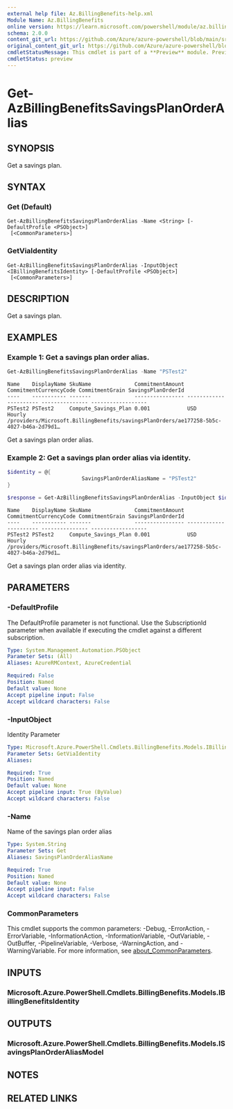 ```yaml
---
external help file: Az.BillingBenefits-help.xml
Module Name: Az.BillingBenefits
online version: https://learn.microsoft.com/powershell/module/az.billingbenefits/get-azbillingbenefitssavingsplanorderalias
schema: 2.0.0
content_git_url: https://github.com/Azure/azure-powershell/blob/main/src/BillingBenefits/BillingBenefits/help/Get-AzBillingBenefitsSavingsPlanOrderAlias.md
original_content_git_url: https://github.com/Azure/azure-powershell/blob/main/src/BillingBenefits/BillingBenefits/help/Get-AzBillingBenefitsSavingsPlanOrderAlias.md
cmdletStatusMessage: This cmdlet is part of a **Preview** module. Preview versions aren't recommended for use in production environments. For more information, see https://aka.ms/azps-refstatus.
cmdletStatus: preview
---
```

# Get-AzBillingBenefitsSavingsPlanOrderAlias

## SYNOPSIS
Get a savings plan.

## SYNTAX

### Get (Default)
```
Get-AzBillingBenefitsSavingsPlanOrderAlias -Name <String> [-DefaultProfile <PSObject>]
 [<CommonParameters>]
```

### GetViaIdentity
```
Get-AzBillingBenefitsSavingsPlanOrderAlias -InputObject <IBillingBenefitsIdentity> [-DefaultProfile <PSObject>]
 [<CommonParameters>]
```

## DESCRIPTION
Get a savings plan.

## EXAMPLES

### Example 1: Get a savings plan order alias.
```powershell
Get-AzBillingBenefitsSavingsPlanOrderAlias -Name "PSTest2"
```

```output
Name    DisplayName SkuName              CommitmentAmount CommitmentCurrencyCode CommitmentGrain SavingsPlanOrderId
----    ----------- -------              ---------------- ---------------------- --------------- ------------------
PSTest2 PSTest2     Compute_Savings_Plan 0.001            USD                    Hourly          /providers/Microsoft.BillingBenefits/savingsPlanOrders/ae177258-5b5c-4027-b46a-2d79d1…
```

Get a savings plan order alias.

### Example 2: Get a savings plan order alias via identity.
```powershell
$identity = @{
                        SavingsPlanOrderAliasName = "PSTest2"
}

$response = Get-AzBillingBenefitsSavingsPlanOrderAlias -InputObject $identity
```

```output
Name    DisplayName SkuName              CommitmentAmount CommitmentCurrencyCode CommitmentGrain SavingsPlanOrderId
----    ----------- -------              ---------------- ---------------------- --------------- ------------------
PSTest2 PSTest2     Compute_Savings_Plan 0.001            USD                    Hourly          /providers/Microsoft.BillingBenefits/savingsPlanOrders/ae177258-5b5c-4027-b46a-2d79d1…
```

Get a savings plan order alias via identity.

## PARAMETERS

### -DefaultProfile
The DefaultProfile parameter is not functional.
Use the SubscriptionId parameter when available if executing the cmdlet against a different subscription.

```yaml
Type: System.Management.Automation.PSObject
Parameter Sets: (All)
Aliases: AzureRMContext, AzureCredential

Required: False
Position: Named
Default value: None
Accept pipeline input: False
Accept wildcard characters: False
```

### -InputObject
Identity Parameter

```yaml
Type: Microsoft.Azure.PowerShell.Cmdlets.BillingBenefits.Models.IBillingBenefitsIdentity
Parameter Sets: GetViaIdentity
Aliases:

Required: True
Position: Named
Default value: None
Accept pipeline input: True (ByValue)
Accept wildcard characters: False
```

### -Name
Name of the savings plan order alias

```yaml
Type: System.String
Parameter Sets: Get
Aliases: SavingsPlanOrderAliasName

Required: True
Position: Named
Default value: None
Accept pipeline input: False
Accept wildcard characters: False
```

### CommonParameters
This cmdlet supports the common parameters: -Debug, -ErrorAction, -ErrorVariable, -InformationAction, -InformationVariable, -OutVariable, -OutBuffer, -PipelineVariable, -Verbose, -WarningAction, and -WarningVariable. For more information, see [about_CommonParameters](http://go.microsoft.com/fwlink/?LinkID=113216).

## INPUTS

### Microsoft.Azure.PowerShell.Cmdlets.BillingBenefits.Models.IBillingBenefitsIdentity

## OUTPUTS

### Microsoft.Azure.PowerShell.Cmdlets.BillingBenefits.Models.ISavingsPlanOrderAliasModel

## NOTES

## RELATED LINKS

